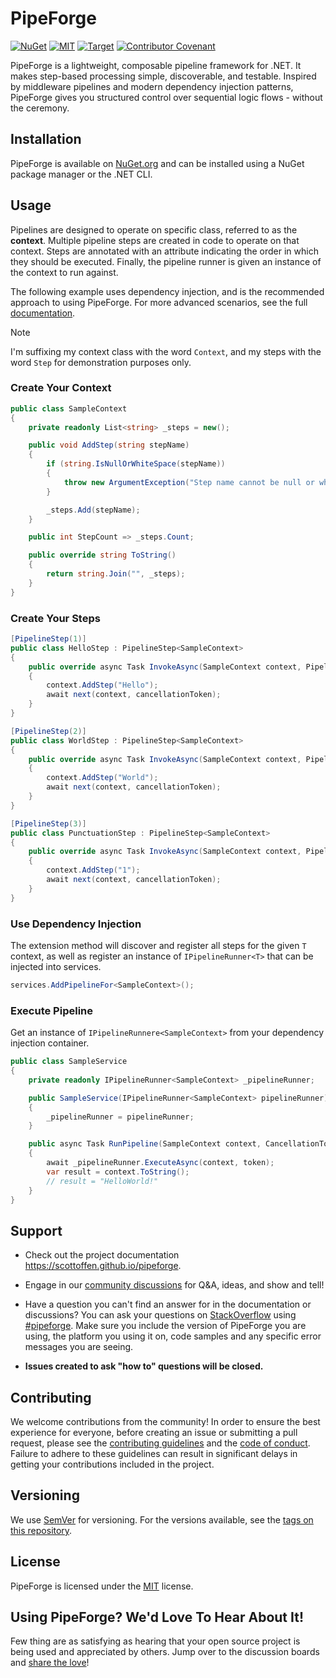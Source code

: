 # PipeForge

[![NuGet](https://img.shields.io/nuget/v/PipeForge)](https://www.nuget.org/packages/PipeForge/)
[![MIT](https://img.shields.io/github/license/scottoffen/pipeforge)](./LICENSE)
[![Target](https://img.shields.io/badge/netstandard-2.0-blue)](https://learn.microsoft.com/en-us/dotnet/standard/net-standard)
[![Contributor Covenant](https://img.shields.io/badge/Contributor%20Covenant-2.1-4baaaa.svg)](code_of_conduct.md)


PipeForge is a lightweight, composable pipeline framework for .NET. It makes step-based processing simple, discoverable, and testable. Inspired by middleware pipelines and modern dependency injection patterns, PipeForge gives you structured control over sequential logic flows - without the ceremony.

## Installation

PipeForge is available on [NuGet.org](https://www.nuget.org/packages/PipeForge/) and can be installed using a NuGet package manager or the .NET CLI.

## Usage

Pipelines are designed to operate on specific class, referred to as the **context**. Multiple pipeline steps are created in code to operate on that context. Steps are annotated with an attribute indicating the order in which they should be executed. Finally, the pipeline runner is given an instance of the context to run against.

The following example uses dependency injection, and is the recommended approach to using PipeForge. For more advanced scenarios, see the full [documentation](https://scottoffen.github.io/pipeforge).

> [!NOTE]
> I'm suffixing my context class with the word `Context`, and my steps with the word `Step` for demonstration purposes only.

### Create Your Context

```csharp
public class SampleContext
{
    private readonly List<string> _steps = new();

    public void AddStep(string stepName)
    {
        if (string.IsNullOrWhiteSpace(stepName))
        {
            throw new ArgumentException("Step name cannot be null or whitespace.", nameof(stepName));
        }

        _steps.Add(stepName);
    }

    public int StepCount => _steps.Count;

    public override string ToString()
    {
        return string.Join("", _steps);
    }
}
```

### Create Your Steps

```csharp
[PipelineStep(1)]
public class HelloStep : PipelineStep<SampleContext>
{
    public override async Task InvokeAsync(SampleContext context, PipelineDelegate<SampleContext> next, CancellationToken cancellationToken = default)
    {
        context.AddStep("Hello");
        await next(context, cancellationToken);
    }
}

[PipelineStep(2)]
public class WorldStep : PipelineStep<SampleContext>
{
    public override async Task InvokeAsync(SampleContext context, PipelineDelegate<SampleContext> next, CancellationToken cancellationToken = default)
    {
        context.AddStep("World");
        await next(context, cancellationToken);
    }
}

[PipelineStep(3)]
public class PunctuationStep : PipelineStep<SampleContext>
{
    public override async Task InvokeAsync(SampleContext context, PipelineDelegate<SampleContext> next, CancellationToken cancellationToken = default)
    {
        context.AddStep("1");
        await next(context, cancellationToken);
    }
}
```

### Use Dependency Injection

The extension method will discover and register all steps for the given `T` context, as well as register an instance of `IPipelineRunner<T>` that can be injected into services.

```csharp
services.AddPipelineFor<SampleContext>();
```

### Execute Pipeline

Get an instance of `IPipelineRunnere<SampleContext>` from your dependency injection container.

```csharp
public class SampleService
{
    private readonly IPipelineRunner<SampleContext> _pipelineRunner;

    public SampleService(IPipelineRunner<SampleContext> pipelineRunner)
    {
        _pipelineRunner = pipelineRunner;
    }

    public async Task RunPipeline(SampleContext context, CancellationToken? token = default)
    {
        await _pipelineRunner.ExecuteAsync(context, token);
        var result = context.ToString();
        // result = "HelloWorld!"
    }
}
```

## Support

- Check out the project documentation https://scottoffen.github.io/pipeforge.

- Engage in our [community discussions](https://github.com/scottoffen/pipeforge/discussions) for Q&A, ideas, and show and tell!

- Have a question you can't find an answer for in the documentation or discussions? You can ask your questions on [StackOverflow](https://stackoverflow.com) using [#pipeforge](https://stackoverflow.com/questions/tagged/pipeforge?sort=newest). Make sure you include the version of PipeForge you are using, the platform you using it on, code samples and any specific error messages you are seeing.

- **Issues created to ask "how to" questions will be closed.**

## Contributing

We welcome contributions from the community! In order to ensure the best experience for everyone, before creating an issue or submitting a pull request, please see the [contributing guidelines](CONTRIBUTING.md) and the [code of conduct](CODE_OF_CONDUCT.md). Failure to adhere to these guidelines can result in significant delays in getting your contributions included in the project.

## Versioning

We use [SemVer](http://semver.org/) for versioning. For the versions available, see the [tags on this repository](https://github.com/scottoffen/pipeforge/releases).

## License

PipeForge is licensed under the [MIT](./LICENSE) license.

## Using PipeForge? We'd Love To Hear About It!

Few thing are as satisfying as hearing that your open source project is being used and appreciated by others. Jump over to the discussion boards and [share the love](https://github.com/scottoffen/pipeforge/discussions)!